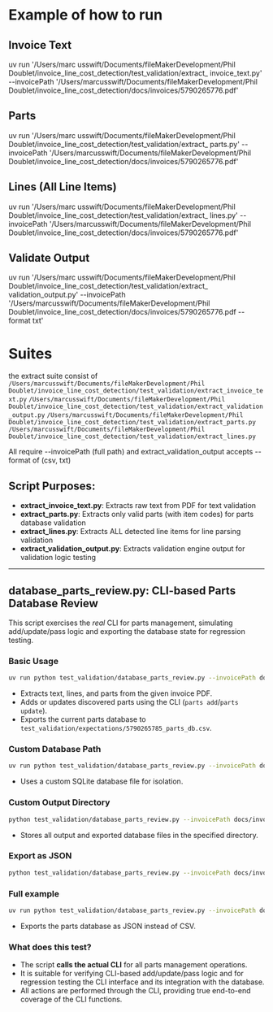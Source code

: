 # Example of how to run

## Invoice Text
uv run '/Users/marc
usswift/Documents/fileMakerDevelopment/Phil Doublet/invoice_line_cost_detection/test_validation/extract_
invoice_text.py' --invoicePath '/Users/marcusswift/Documents/fileMakerDevelopment/Phil Doublet/invoice_line_cost_detection/docs/invoices/5790265776.pdf'

## Parts
uv run '/Users/marc
usswift/Documents/fileMakerDevelopment/Phil Doublet/invoice_line_cost_detection/test_validation/extract_
parts.py' --invoicePath '/Users/marcusswift/Documents/fileMakerDevelopment/Phil Doublet/invoice_line_cost_detection/docs/invoices/5790265776.pdf'

## Lines (All Line Items)
uv run '/Users/marc
usswift/Documents/fileMakerDevelopment/Phil Doublet/invoice_line_cost_detection/test_validation/extract_
lines.py' --invoicePath '/Users/marcusswift/Documents/fileMakerDevelopment/Phil Doublet/invoice_line_cost_detection/docs/invoices/5790265776.pdf'

## Validate Output
uv run '/Users/marc
usswift/Documents/fileMakerDevelopment/Phil Doublet/invoice_line_cost_detection/test_validation/extract_
validation_output.py' --invoicePath '/Users/marcusswift/Documents/fileMakerDevelopment/Phil Doublet/invoice_line_cost_detection/docs/invoices/5790265776.pdf --format txt'

# Suites
the extract suite consist of
`/Users/marcusswift/Documents/fileMakerDevelopment/Phil Doublet/invoice_line_cost_detection/test_validation/extract_invoice_text.py`
`/Users/marcusswift/Documents/fileMakerDevelopment/Phil Doublet/invoice_line_cost_detection/test_validation/extract_validation_output.py`
`/Users/marcusswift/Documents/fileMakerDevelopment/Phil Doublet/invoice_line_cost_detection/test_validation/extract_parts.py`
`/Users/marcusswift/Documents/fileMakerDevelopment/Phil Doublet/invoice_line_cost_detection/test_validation/extract_lines.py`

All require --invoicePath (full path) and extract_validation_output accepts --format of (csv, txt)

## Script Purposes:
- **extract_invoice_text.py**: Extracts raw text from PDF for text validation
- **extract_parts.py**: Extracts only valid parts (with item codes) for parts database validation
- **extract_lines.py**: Extracts ALL detected line items for line parsing validation
- **extract_validation_output.py**: Extracts validation engine output for validation logic testing

---

## database_parts_review.py: CLI-based Parts Database Review

This script exercises the *real* CLI for parts management, simulating add/update/pass logic and exporting the database state for regression testing.

### Basic Usage

```sh
uv run python test_validation/database_parts_review.py --invoicePath docs/invoices/5790265776.pdf
```

- Extracts text, lines, and parts from the given invoice PDF.
- Adds or updates discovered parts using the CLI (`parts add`/`parts update`).
- Exports the current parts database to `test_validation/expectations/5790265785_parts_db.csv`.

### Custom Database Path

```sh
uv run python test_validation/database_parts_review.py --invoicePath docs/invoices/5790265785.pdf --dbPath test_validation/my_test.db
```

- Uses a custom SQLite database file for isolation.

### Custom Output Directory

```sh
python test_validation/database_parts_review.py --invoicePath docs/invoices/5790265785.pdf --outputDir test_validation/expectations/
```

- Stores all output and exported database files in the specified directory.

### Export as JSON

```sh
python test_validation/database_parts_review.py --invoicePath docs/invoices/5790265785.pdf --exportFormat json
```

### Full example
```sh
uv run python test_validation/database_parts_review.py --invoicePath docs/invoices/5790265785.pdf --dbPath test_validation/my_test.db --outputDir test_validation/expectations/ --exportFormat json
```

- Exports the parts database as JSON instead of CSV.

### What does this test?

- The script **calls the actual CLI** for all parts management operations.
- It is suitable for verifying CLI-based add/update/pass logic and for regression testing the CLI interface and its integration with the database.
- All actions are performed through the CLI, providing true end-to-end coverage of the CLI functions.
